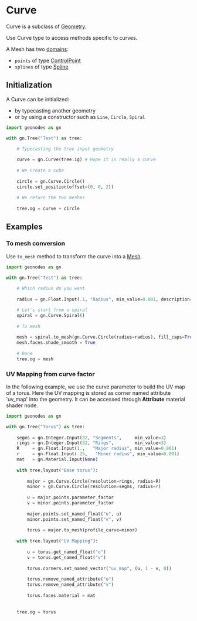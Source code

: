 # Curve

Curve is a subclass of [Geometry](Geometry.md).

Use Curve type to access methods specific to curves.

A Mesh has two [domains](domain.md):
- `points` of type [ControlPoint](ControlPoint.md)
- `splines` of type [Spline](Spline.md)

## Initialization

A Curve can be initialized:
- by typecasting another geometry
- or by using a constructor such as `Line`, `Circle`, `Spiral`

```python
import geonodes as gn

with gn.Tree("Test") as tree:

    # Typecasting the tree input geometry
    
    curve = gn.Curve(tree.ig) # Hope it is really a curve
    
    # We create a cube
    
    circle = gn.Curve.Circle()
    circle.set_position(offset=(0, 0, 2))
    
    # We return the two meshes
    
    tree.og = curve + circle
```

## Examples

### To mesh conversion

Use `to_mesh` method to transform the curve into a [Mesh](Mesh.md).

```python
import geonodes as gn

with gn.Tree("Test") as tree:
    
    # Which radius do you want
    
    radius = gn.Float.Input(.1, "Radius", min_value=0.001, description="The curve radius")

    # Let's start from a spiral    
    spiral = gn.Curve.Spiral()
    
    # To mesh
    
    mesh = spiral.to_mesh(gn.Curve.Circle(radius=radius), fill_caps=True)
    mesh.faces.shade_smooth = True
    
    # Done
    tree.og = mesh
```

### UV Mapping from curve factor

In the following example, we use the curve parameter to build the UV map of a torus.
Here the UV mapping is stored as corner named attribute 'uv_map' into the geometry.
It can be accessed through **Attribute** material shader node.


```python
import geonodes as gn

with gn.Tree("Torus") as tree:
    
    segms = gn.Integer.Input(32, "Segments",     min_value=3)
    rings = gn.Integer.Input(32, "Rings",        min_value=3)
    R     = gn.Float.Input(1.,   "Major radius", min_value=0.001)
    r     = gn.Float.Input(.25,   "Minor radius", min_value=0.001)
    mat   = gn.Material.Input(None)
    
    with tree.layout("Base torus"):
    
        major = gn.Curve.Circle(resolution=rings, radius=R)
        minor = gn.Curve.Circle(resolution=segms, radius=r)
        
        u = major.points.parameter_factor
        v = minor.points.parameter_factor
    
        major.points.set_named_float("u", u)
        minor.points.set_named_float("v", v)
        
        torus = major.to_mesh(profile_curve=minor)
        
    with tree.layout("UV Mapping"):
        
        u = torus.get_named_float("u")
        v = torus.get_named_float("v")
        
        torus.corners.set_named_vector("uv_map", (u, 1 - v, 0))
        
        torus.remove_named_attribute("u")
        torus.remove_named_attribute("v")
        
        torus.faces.material = mat
    
        
    tree.og = torus
```

